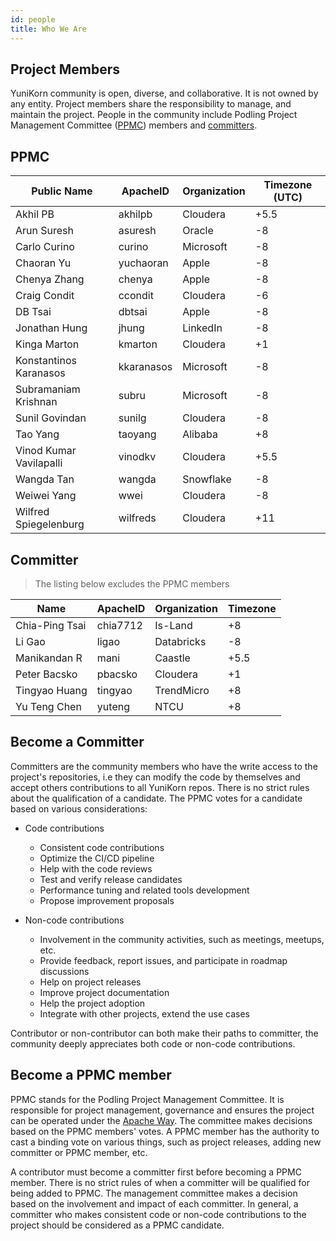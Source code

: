 ```yaml
---
id: people
title: Who We Are
---
```


<!--
Licensed to the Apache Software Foundation (ASF) under one
or more contributor license agreements.  See the NOTICE file
distributed with this work for additional information
regarding copyright ownership.  The ASF licenses this file
to you under the Apache License, Version 2.0 (the
"License"); you may not use this file except in compliance
with the License.  You may obtain a copy of the License at

  http://www.apache.org/licenses/LICENSE-2.0

Unless required by applicable law or agreed to in writing,
software distributed under the License is distributed on an
"AS IS" BASIS, WITHOUT WARRANTIES OR CONDITIONS OF ANY
KIND, either express or implied.  See the License for the
specific language governing permissions and limitations
under the License.
-->

## Project Members

YuniKorn community is open, diverse, and collaborative. It is not owned
by any entity. Project members share the responsibility to manage, and maintain the project.
People in the community include Podling Project Management Committee ([PPMC](https://incubator.apache.org/guides/ppmc.html))
members and [committers](https://infra.apache.org/new-committers-guide.html#what-is-a-committer).


## PPMC

| Public Name             	| ApacheID   	| Organization 	| Timezone (UTC) 	|
|-------------------------	|------------	|--------------	|----------------	|
| Akhil PB                	| akhilpb    	| Cloudera     	| +5.5           	|
| Arun Suresh             	| asuresh    	| Oracle       	| -8             	|
| Carlo Curino            	| curino     	| Microsoft    	| -8             	|
| Chaoran Yu              	| yuchaoran  	| Apple        	| -8             	|
| Chenya Zhang            	| chenya     	| Apple        	| -8             	|
| Craig Condit            	| ccondit    	| Cloudera     	| -6             	|
| DB Tsai                 	| dbtsai     	| Apple        	| -8             	|
| Jonathan Hung           	| jhung      	| LinkedIn     	| -8             	|
| Kinga Marton            	| kmarton    	| Cloudera     	| +1             	|
| Konstantinos Karanasos  	| kkaranasos 	| Microsoft    	| -8             	|
| Subramaniam Krishnan    	| subru      	| Microsoft    	| -8             	|
| Sunil Govindan          	| sunilg     	| Cloudera     	| -8             	|
| Tao Yang                	| taoyang    	| Alibaba      	| +8             	|
| Vinod Kumar Vavilapalli 	| vinodkv    	| Cloudera     	| +5.5           	|
| Wangda Tan              	| wangda     	| Snowflake    	| -8             	|
| Weiwei Yang             	| wwei       	| Cloudera     	| -8             	|
| Wilfred Spiegelenburg   	| wilfreds   	| Cloudera     	| +11            	|

## Committer

> The listing below excludes the PPMC members

| Name                    	| ApacheID   	| Organization 	| Timezone 	|
|-------------------------	|------------	|--------------	|----------	|
| Chia-Ping Tsai          	| chia7712   	| Is-Land      	| +8       	|
| Li Gao                  	| ligao      	| Databricks   	| -8       	|
| Manikandan R            	| mani       	| Caastle      	| +5.5     	|
| Peter Bacsko            	| pbacsko    	| Cloudera     	| +1       	|
| Tingyao Huang           	| tingyao    	| TrendMicro    | +8       	|
| Yu Teng Chen            	| yuteng     	| NTCU         	| +8       	|

## Become a Committer

Committers are the community members who have the write access to the project's repositories, i.e
they can modify the code by themselves and accept others contributions to all YuniKorn repos.
There is no strict rules about the qualification of a candidate. The PPMC votes for a candidate
based on various considerations:

- Code contributions
    - Consistent code contributions
    - Optimize the CI/CD pipeline
    - Help with the code reviews
    - Test and verify release candidates
    - Performance tuning and related tools development
    - Propose improvement proposals

- Non-code contributions
    - Involvement in the community activities, such as meetings, meetups, etc.
    - Provide feedback, report issues, and participate in roadmap discussions
    - Help on project releases
    - Improve project documentation
    - Help the project adoption
    - Integrate with other projects, extend the use cases

Contributor or non-contributor can both make their paths to committer, the community deeply
appreciates both code or non-code contributions.

## Become a PPMC member

PPMC stands for the Podling Project Management Committee. It is responsible for project
management, governance and ensures the project can be operated under the [Apache Way](https://www.apache.org/theapacheway/).
The committee makes decisions based on the PPMC members' votes. A PPMC member has the authority to cast a binding
vote on various things, such as project releases, adding new committer or PPMC member, etc.

A contributor must become a committer first before becoming a PPMC member.
There is no strict rules of when a committer will be qualified for being added to PPMC. The management
committee makes a decision based on the involvement and impact of each committer. In general, a committer
who makes consistent code or non-code contributions to the project should be considered as a PPMC candidate.